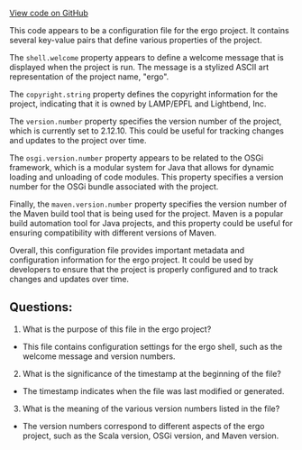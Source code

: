 [View code on GitHub](https://github.com/ergoplatform/ergo/target/streams/_global/assemblyOption/_global/streams/assembly/daae603bfcfb90f151ecdadd703f5edafbcf2968_3509860bc2e5b3da001ed45aca94ffbe5694dbda_da39a3ee5e6b4b0d3255bfef95601890afd80709/library.properties)

This code appears to be a configuration file for the ergo project. It contains several key-value pairs that define various properties of the project. 

The `shell.welcome` property appears to define a welcome message that is displayed when the project is run. The message is a stylized ASCII art representation of the project name, "ergo". 

The `copyright.string` property defines the copyright information for the project, indicating that it is owned by LAMP/EPFL and Lightbend, Inc. 

The `version.number` property specifies the version number of the project, which is currently set to 2.12.10. This could be useful for tracking changes and updates to the project over time. 

The `osgi.version.number` property appears to be related to the OSGi framework, which is a modular system for Java that allows for dynamic loading and unloading of code modules. This property specifies a version number for the OSGi bundle associated with the project. 

Finally, the `maven.version.number` property specifies the version number of the Maven build tool that is being used for the project. Maven is a popular build automation tool for Java projects, and this property could be useful for ensuring compatibility with different versions of Maven. 

Overall, this configuration file provides important metadata and configuration information for the ergo project. It could be used by developers to ensure that the project is properly configured and to track changes and updates over time.
## Questions: 
 1. What is the purpose of this file in the ergo project?
- This file contains configuration settings for the ergo shell, such as the welcome message and version numbers.

2. What is the significance of the timestamp at the beginning of the file?
- The timestamp indicates when the file was last modified or generated.

3. What is the meaning of the various version numbers listed in the file?
- The version numbers correspond to different aspects of the ergo project, such as the Scala version, OSGi version, and Maven version.